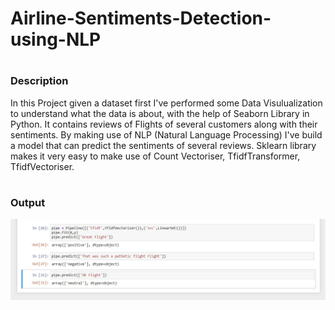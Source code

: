 # Airline-Sentiments-Detection-using-NLP
# <h3> Description </h3> In this Project given a dataset first I've performed some Data Visulualization to understand what the data is about, with the help of Seaborn Library in Python. It contains reviews of Flights of several customers along with their sentiments. By making use of NLP (Natural Language Processing) I've build a model that can predict the sentiments of several reviews. Sklearn library makes it very easy to make use of Count Vectoriser, TfidfTransformer, TfidfVectoriser.
# <h3> Output </h3> <img src="https://raw.githubusercontent.com/varunkhambayate/Airline-Sentiments-Detection-using-NLP/main/NLP%20Predictions.JPG">
